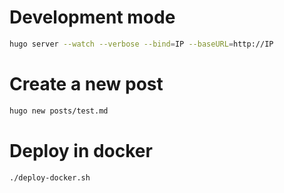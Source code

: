 # Development mode

```bash
hugo server --watch --verbose --bind=IP --baseURL=http://IP
```

# Create a new post

```bash
hugo new posts/test.md
```

# Deploy in docker
```
./deploy-docker.sh
```